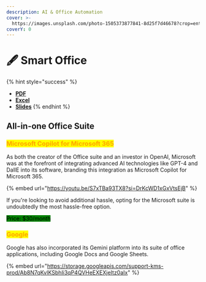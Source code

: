 ```yaml
---
description: AI & Office Automation
cover: >-
  https://images.unsplash.com/photo-1505373877841-8d25f7d46678?crop=entropy&cs=srgb&fm=jpg&ixid=M3wxOTcwMjR8MHwxfHNlYXJjaHwyfHxwb3dlcnBvaW50fGVufDB8fHx8MTcxODYwMDYzOXww&ixlib=rb-4.0.3&q=85
coverY: 0
---
```


# 🖋️ Smart Office

{% hint style="success" %}
* [**PDF**](pdf.md)
* [**Excel**](excel.md)
* [**Slides**](slides.md)
{% endhint %}

## All-in-one Office Suite

### <mark style="color:orange;">Microsoft Copilot for Microsoft 365</mark>

As both the creator of the Office suite and an investor in OpenAI, Microsoft was at the forefront of integrating advanced AI technologies like GPT-4 and DallE into its software, branding this integration as Microsoft Copilot for Microsoft 365.

{% embed url="https://youtu.be/S7xTBa93TX8?si=DrKcWD1xGxVtsEjB" %}

If you're looking to avoid additional hassle, opting for the Microsoft suite is undoubtedly the most hassle-free option.

<mark style="background-color:green;">Price: $30/month</mark>

### <mark style="color:orange;">Google</mark>&#x20;

Google has also incorporated its Gemini platform into its suite of office applications, including Google Docs and Google Sheets.

{% embed url="https://storage.googleapis.com/support-kms-prod/Ab8N7qKvlKSbhIi3qP4QVHeEXEXjeItz0aIx" %}





